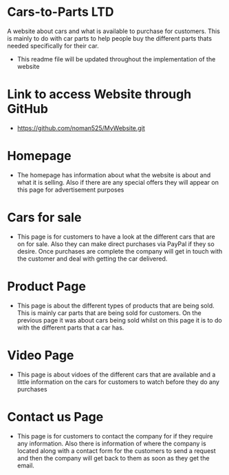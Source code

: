# Cars-to-Parts LTD
A website about cars and what is available to purchase for customers. This is mainly to do with car parts to help people buy the different parts thats needed specifically for their car. 

* This readme file will be updated throughout the implementation of the website

# Link to access Website through GitHub

* https://github.com/noman525/MyWebsite.git

# Homepage

* The homepage has information about what the website is about and what it is selling. Also if there are any special offers they will appear on this page for advertisement purposes

# Cars for sale

* This page is for customers to have a look at the different cars that are on for sale. Also they can make direct purchases via PayPal if they so desire. Once purchases are complete the company will get in touch with the customer and deal with getting the car delivered. 

# Product Page

* This page is about the different types of products that are being sold. This is mainly car parts that are being sold for customers. On the previous page it was about cars being sold whilst on this page it is to do with the different parts that a car has.

# Video Page

* This page is about vidoes of the different cars that are available and a little information on the cars for customers to watch before they do any purchases 


# Contact us Page 

* This page is for customers to contact the company for if they require any information. Also there is information of where the company is located along with a contact form for the customers to send a request and then the company will get back to them as soon as they get the email.



  




